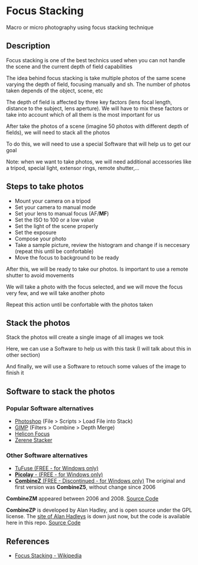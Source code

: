 # Focus Stacking
Macro or micro photography using focus stacking technique

## Description
Focus stacking is one of the best technics used when you can not handle the scene and the current depth of field capabilities

The idea behind focus stacking is take multiple photos of the same scene varying the depth of field, focusing manually and sh. The number of photos taken depends of the object, scene, etc

The depth of field is affected by three key factors (lens focal length, distance to the subject, lens aperture). We will have to mix these factors or take into account which of all them is the most important for us

After take the photos of a scene (imagine 50 photos with different depth of fields), we will need to stack all the photos

To do this, we will need to use a special Software that will help us to get our goal

Note: when we want to take photos, we will need additional accessories like a tripod, special light, extensor rings, remote shutter,...

## Steps to take photos
- Mount your camera on a tripod
- Set your camera to manual mode
- Set your lens to manual focus (AF/**MF**)
- Set the ISO to 100 or a low value
- Set the light of the scene properly
- Set the exposure
- Compose your photo
- Take a sample picture, review the histogram and change if is neccesary (repeat this until be confortable)
- Move the focus to background to be ready

After this, we will be ready to take our photos. Is important to use a remote shutter to avoid movements

We will take a photo with the focus selected, and we will move the focus very few, and we will take another photo

Repeat this action until be confortable with the photos taken

## Stack the photos
Stack the photos will create a single image of all images we took

Here, we can use a Software to help us with this task (I will talk about this in other section)

And finally, we will use a Software to retouch some values of the image to finish it

## Software to stack the photos
### Popular Software alternatives
- [Photoshop](https://www.adobe.com/es/products/photoshop/landpb.html) (File > Scripts > Load File into Stack)
- [GIMP](https://www.gimp.org/) (Filters > Combine > Depth Merge)
- [Helicon Focus](https://www.heliconsoft.com/heliconsoft-products/helicon-focus/)
- [Zerene Stacker](https://zerenesystems.com/cms/stacker)

### Other Software alternatives
- [TuFuse (FREE - for Windows only)](http://www.tawbaware.com/tufuse.htm)
- [**Picolay** - (FREE - for Windows only)](http://www.picolay.de/index.html)
- [**CombineZ** (FREE - Discontinued - for Windows only)](CombineZ/CombineZP.msi)
The original and first version was **CombineZ5**, without change since 2006

**CombineZM** appeared between 2006 and 2008. [Source Code](CombineZ/CombineZ5_source_code.zip)

**CombineZP** is developed by Alan Hadley, and is open source under the GPL license. The [site of Alan Hadleys](http://www.hadleyweb.pwp.blueyonder.co.uk/CZP/files.htm) is down just now, but the code is available here in this repo. [Source Code](CombineZ/CombineZP_source_code.zip)

## References
- [Focus Stacking - Wikipedia](https://en.wikipedia.org/wiki/Focus_stacking)
